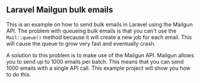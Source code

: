 ## Laravel Mailgun bulk emails

This is an example on how to send bulk emails in Laravel using the Mailgun API. The problem with queueing bulk emails is
that you can't use the `Mail::queue()` method because it will create a new job for each email. This will cause the queue
to grow very fast and eventually crash.

A solution to this problem is to make use of the Mailgun API. Mailgun allows you to send up to 1000 emails per batch. 
This means that you can send 1000 emails with a single API call. This example project will show you how to do this.
